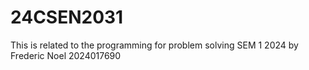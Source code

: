 # 24CSEN2031
This is related to the programming for problem solving SEM 1 2024 by Frederic Noel 2024017690
